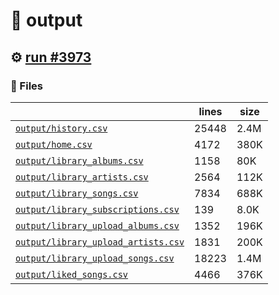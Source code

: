 # 📝  output 

## ⚙️ [run #3973](https://github.com/jwenerd/ytm-dl/actions/runs/14479774141)

### 📁 Files

|                                                                         |lines|size|
|-------------------------------------------------------------------------|-----|----|
|[`output/history.csv` ](output/history.csv)                              |25448|2.4M|
|[`output/home.csv` ](output/home.csv)                                    |4172 |380K|
|[`output/library_albums.csv` ](output/library_albums.csv)                |1158 |80K |
|[`output/library_artists.csv` ](output/library_artists.csv)              |2564 |112K|
|[`output/library_songs.csv` ](output/library_songs.csv)                  |7834 |688K|
|[`output/library_subscriptions.csv` ](output/library_subscriptions.csv)  |139  |8.0K|
|[`output/library_upload_albums.csv` ](output/library_upload_albums.csv)  |1352 |196K|
|[`output/library_upload_artists.csv` ](output/library_upload_artists.csv)|1831 |200K|
|[`output/library_upload_songs.csv` ](output/library_upload_songs.csv)    |18223|1.4M|
|[`output/liked_songs.csv` ](output/liked_songs.csv)                      |4466 |376K|